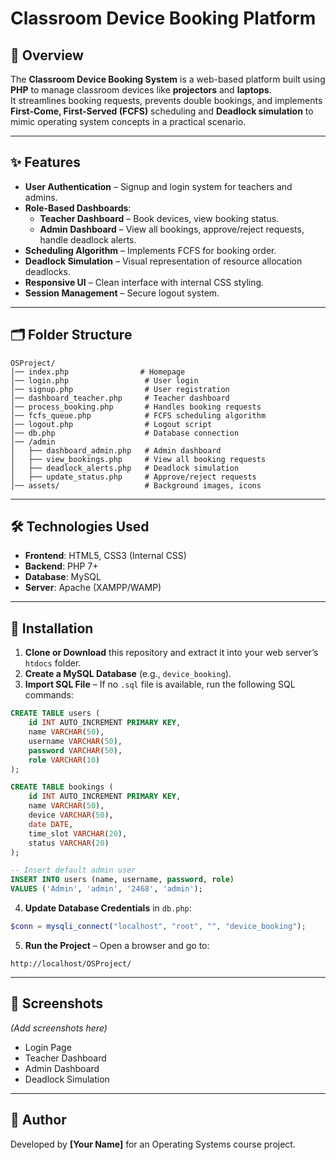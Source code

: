 # Classroom Device Booking Platform

## 📌 Overview  
The **Classroom Device Booking System** is a web-based platform built using **PHP** to manage classroom devices like **projectors** and **laptops**.  
It streamlines booking requests, prevents double bookings, and implements **First-Come, First-Served (FCFS)** scheduling and **Deadlock simulation** to mimic operating system concepts in a practical scenario.

---

## ✨ Features  
- **User Authentication** – Signup and login system for teachers and admins.  
- **Role-Based Dashboards**:  
  - **Teacher Dashboard** – Book devices, view booking status.  
  - **Admin Dashboard** – View all bookings, approve/reject requests, handle deadlock alerts.  
- **Scheduling Algorithm** – Implements FCFS for booking order.  
- **Deadlock Simulation** – Visual representation of resource allocation deadlocks.  
- **Responsive UI** – Clean interface with internal CSS styling.  
- **Session Management** – Secure logout system.  

---

## 🗂 Folder Structure  
```
OSProject/
│── index.php                # Homepage
│── login.php                 # User login
│── signup.php                # User registration
│── dashboard_teacher.php     # Teacher dashboard
│── process_booking.php       # Handles booking requests
│── fcfs_queue.php            # FCFS scheduling algorithm
│── logout.php                # Logout script
│── db.php                    # Database connection
│── /admin
│   ├── dashboard_admin.php   # Admin dashboard
│   ├── view_bookings.php     # View all booking requests
│   ├── deadlock_alerts.php   # Deadlock simulation
│   ├── update_status.php     # Approve/reject requests
│── assets/                   # Background images, icons
```

---

## 🛠 Technologies Used  
- **Frontend**: HTML5, CSS3 (Internal CSS)  
- **Backend**: PHP 7+  
- **Database**: MySQL  
- **Server**: Apache (XAMPP/WAMP)  

---

## 🚀 Installation  

1. **Clone or Download** this repository and extract it into your web server’s `htdocs` folder.  
2. **Create a MySQL Database** (e.g., `device_booking`).  
3. **Import SQL File** – If no `.sql` file is available, run the following SQL commands:  

```sql
CREATE TABLE users (
    id INT AUTO_INCREMENT PRIMARY KEY,
    name VARCHAR(50),
    username VARCHAR(50),
    password VARCHAR(50),
    role VARCHAR(10)
);

CREATE TABLE bookings (
    id INT AUTO_INCREMENT PRIMARY KEY,
    name VARCHAR(50),
    device VARCHAR(50),
    date DATE,
    time_slot VARCHAR(20),
    status VARCHAR(20)
);

-- Insert default admin user
INSERT INTO users (name, username, password, role)
VALUES ('Admin', 'admin', '2468', 'admin');
```

4. **Update Database Credentials** in `db.php`:  
```php
$conn = mysqli_connect("localhost", "root", "", "device_booking");
```
5. **Run the Project** – Open a browser and go to:  
```
http://localhost/OSProject/
```

---

## 📸 Screenshots  
*(Add screenshots here)*  
- Login Page  
- Teacher Dashboard  
- Admin Dashboard  
- Deadlock Simulation  

---

## 👤 Author  
Developed by **[Your Name]** for an Operating Systems course project.  
